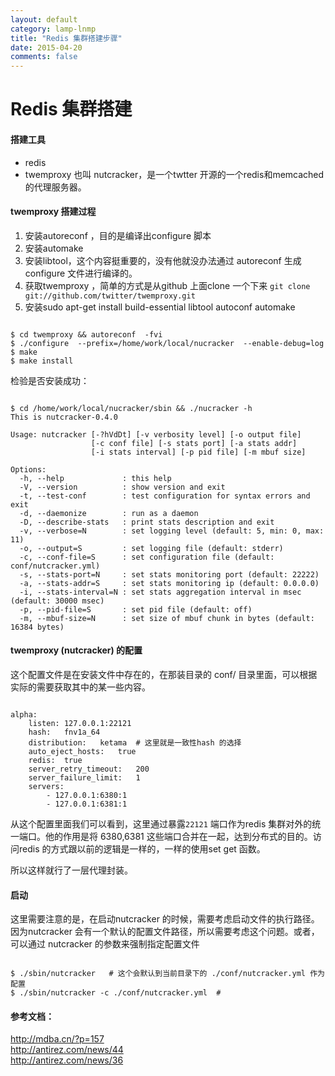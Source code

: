 ```yaml
---
layout: default
category: lamp-lnmp
title: "Redis 集群搭建步骤"
date: 2015-04-20
comments: false
---
```


Redis 集群搭建
===
#### 搭建工具
+ redis
+ twemproxy 也叫 nutcracker，是一个twtter 开源的一个redis和memcached 的代理服务器。


#### twemproxy 搭建过程
1. 安装autoreconf ，目的是编译出configure 脚本
2. 安装automake 
3. 安装libtool，这个内容挺重要的，没有他就没办法通过 autoreconf 生成 configure 文件进行编译的。
4. 获取twemproxy ，简单的方式是从github 上面clone 一个下来 `git clone git://github.com/twitter/twemproxy.git`
5. 安装sudo apt-get install build-essential libtool autoconf automake

<pre><code>
$ cd twemproxy && autoreconf  -fvi
$ ./configure  --prefix=/home/work/local/nucracker  --enable-debug=log
$ make
$ make install
</code></pre>

检验是否安装成功：

<pre><code>
$ cd /home/work/local/nucracker/sbin && ./nucracker -h
This is nutcracker-0.4.0

Usage: nutcracker [-?hVdDt] [-v verbosity level] [-o output file]
                  [-c conf file] [-s stats port] [-a stats addr]
                  [-i stats interval] [-p pid file] [-m mbuf size]

Options:
  -h, --help             : this help
  -V, --version          : show version and exit
  -t, --test-conf        : test configuration for syntax errors and exit
  -d, --daemonize        : run as a daemon
  -D, --describe-stats   : print stats description and exit
  -v, --verbose=N        : set logging level (default: 5, min: 0, max: 11)
  -o, --output=S         : set logging file (default: stderr)
  -c, --conf-file=S      : set configuration file (default: conf/nutcracker.yml)
  -s, --stats-port=N     : set stats monitoring port (default: 22222)
  -a, --stats-addr=S     : set stats monitoring ip (default: 0.0.0.0)
  -i, --stats-interval=N : set stats aggregation interval in msec (default: 30000 msec)
  -p, --pid-file=S       : set pid file (default: off)
  -m, --mbuf-size=N      : set size of mbuf chunk in bytes (default: 16384 bytes)
</code></pre>

#### twemproxy (nutcracker) 的配置
这个配置文件是在安装文件中存在的，在那装目录的 conf/ 目录里面，可以根据实际的需要获取其中的某一些内容。

<pre><code>
alpha:
    listen: 127.0.0.1:22121
    hash:   fnv1a_64
    distribution:   ketama  # 这里就是一致性hash 的选择
    auto_eject_hosts:   true
    redis:  true
    server_retry_timeout:   200
    server_failure_limit:   1
    servers:
        - 127.0.0.1:6380:1
        - 127.0.0.1:6381:1
</code></pre>

从这个配置里面我们可以看到，这里通过暴露`22121` 端口作为redis 集群对外的统一端口。他的作用是将 6380,6381 这些端口合并在一起，达到分布式的目的。访问redis 的方式跟以前的逻辑是一样的，一样的使用set   get 函数。


所以这样就行了一层代理封装。


#### 启动
这里需要注意的是，在启动nutcracker 的时候，需要考虑启动文件的执行路径。因为nutcracker 会有一个默认的配置文件路径，所以需要考虑这个问题。或者，可以通过 nutcracker 的参数来强制指定配置文件

<pre><code>
$ ./sbin/nutcracker   # 这个会默认到当前目录下的 ./conf/nutcracker.yml 作为配置
$ ./sbin/nutcracker -c ./conf/nutcracker.yml  # 
</code></pre>

#### 参考文档：
http://mdba.cn/?p=157 <br />
http://antirez.com/news/44 <br />
http://antirez.com/news/36 <br />
